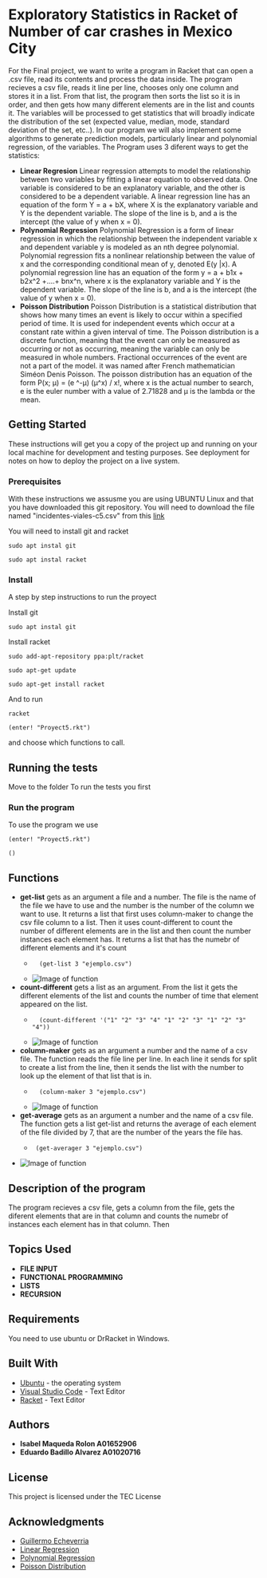 # Exploratory Statistics in Racket of Number of car crashes in Mexico City
For the Final project,  we want to write a program in Racket that can open a .csv file, read its contents and process the data inside.
The program recieves a csv file, reads it line per line, chooses only one column and stores it in a list. From that list, the program then sorts the list so it is in order, and then gets how many different elements are in the list and counts it. The variables will be processed to get statistics that will broadly indicate the distribution of the set (expected value, median, mode, standard deviation of the set, etc..). In our program we will also implement some algorithms to generate prediction models, particularly linear and polynomial regression, of the variables. 
The Program uses 3 diferent ways to get the statistics:
* **Linear Regresion** Linear regression attempts to model the relationship between two variables by fitting a linear equation to observed data. One variable is considered to be an explanatory variable, and the other is considered to be a dependent variable.
A linear regression line has an equation of the form Y = a + bX, where X is the explanatory variable and Y is the dependent variable. The slope of the line is b, and a is the intercept (the value of y when x = 0).
* **Polynomial Regression**  Polynomial Regression is a form of linear regression in which the relationship between the independent variable x and dependent variable y is modeled as an nth degree polynomial. Polynomial regression fits a nonlinear relationship between the value of x and the corresponding conditional mean of y, denoted E(y |x). A polynomial regression line has an equation of the form y = a + b1x + b2x^2 +....+ bnx^n, where x is the explanatory variable and Y is the dependent variable. The slope of the line is b, and a is the intercept (the value of y when x = 0).
* **Poisson Distribution** Poisson Distribution is a statistical distribution that shows how many times an event is likely to occur within a specified period of time. It is used for independent events which occur at a constant rate within a given interval of time. The Poisson distribution is a discrete function, meaning that the event can only be measured as occurring or not as occurring, meaning the variable can only be measured in whole numbers. Fractional occurrences of the event are not a part of the model. it was named after French mathematician Siméon Denis Poisson. The poisson distribution has an equation of the form P(x; μ) = (e ^-μ) (μ^x) / x!, where x is the actual number to search, e is the euler number with a value of 2.71828 and μ is the lambda or the mean. 



## Getting Started
These instructions will get you a copy of the project up and running on your local machine for development and testing purposes. See deployment for notes on how to deploy the project on a live system.

### Prerequisites
With these instructions we assusme you are using UBUNTU Linux and that you have downloaded this git repository. 
You will need to download the file named "incidentes-viales-c5.csv" from this [link](https://drive.google.com/drive/folders/1an6jfWfjKKtN1W5aaE2LgwHNjTl8VL_z?usp=sharing)

You will need to install git and racket
``` 
sudo apt instal git 
```
``` 
sudo apt instal racket
```
### Install
A step by step instructions to run the proyect

Install git

``` 
sudo apt instal git
```
Install racket
``` 
sudo add-apt-repository ppa:plt/racket
```
``` 
sudo apt-get update
```
``` 
sudo apt-get install racket
```

And to run 
``` 
racket
```
``` 
(enter! "Proyect5.rkt")
```
and choose which functions to call.

## Running the tests
Move to the folder
To run the tests you first

### Run the program

To use the program we use 
``` 
(enter! "Proyect5.rkt")
```

``` 
()
```

## Functions 
* **get-list**  gets as an argument a file and a number. The file is the name of the file we have to use and the number is the number of the column we want to use. It returns a list that first uses column-maker to change the csv file  column to a list. Then it uses count-different to count the number of different elements are in the list and then count the number instances each element has. It returns a list that has the numebr of different elements and it's count
  * ``` 
      (get-list 3 "ejemplo.csv")
      ```
  * ![Image of function](images/get_list.jpeg)
* **count-different** gets a list as an argument. From the list it gets the different elements of the list and counts the number of time that element appeared on the list.
  * ``` 
      (count-different '("1" "2" "3" "4" "1" "2" "3" "1" "2" "3" "4"))
      ```
  * ![Image of function](images/count.jpeg)
* **column-maker** gets as an argument a number and the name of a csv file. The function reads the file line per line. In each line it sends for split to create a list from the line, then it sends the list with the number to look up the element of that list that is in.
  * ``` 
      (column-maker 3 "ejemplo.csv")
      ```
  * ![Image of function](images/column.jpeg)
 * **get-average** gets as an argument a number and the name of a csv file. The function gets a list get-list and returns the average of each element of the file divided by 7, that are the number of the years the file has. 
   * ``` 
      (get-averager 3 "ejemplo.csv")
      ```
  * ![Image of function](images/average.jpeg)

## Description of the program
The program recieves a csv file, gets a column from the file, gets the diferent elements that are in that column and counts the numebr of instances each element has in that column. Then

## Topics Used 
 * **FILE INPUT**
 * **FUNCTIONAL PROGRAMMING** 
 * **LISTS**
 * **RECURSION** 


## Requirements
You need to use ubuntu or DrRacket in Windows. 

## Built With
* [Ubuntu](https://ubuntu.com/) - the operating system
* [Visual Studio Code](https://code.visualstudio.com/) - Text Editor
* [Racket](https://racket-lang.org/) - Text Editor


## Authors
* **Isabel Maqueda Rolon A01652906**
* **Eduardo Badillo Alvarez A01020716**


## License
This project is licensed under the TEC License

## Acknowledgments
* [Guillermo Echeverria](https://github.com/gilecheverria)
* [Linear Regression](http://www.stat.yale.edu/Courses/1997-98/101/linreg.htm)
* [Polynomial Regression](https://www.geeksforgeeks.org/python-implementation-of-polynomial-regression/#:~:text=Polynomial%20Regression%20is%20a%20form,denoted%20E(y%20%7Cx))
* [Poisson Distribution](https://stattrek.com/probability-distributions/poisson.aspx#:~:text=Poisson%20Formula.,(%CE%BCx)%20%2F%20x!&text=The%20mean%20of%20the%20distribution%20is%20equal%20to%20%CE%BC%20.)
